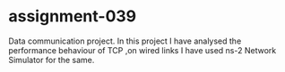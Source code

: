 # assignment-039
Data communication project.
In this project I have analysed the performance behaviour of TCP ,on wired links
I have used ns-2 Network Simulator for the same.
